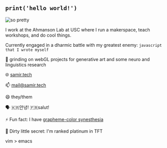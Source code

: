 ## `print('hello world!')`

![so pretty](/test2.gif)

I work at the Ahmanson Lab at USC where I run a makerspace, teach workshops, and do cool things.

Currently engaged in a dharmic battle with my greatest enemy: `javascript that I wrote myself`

🌱 grinding on webGL projects for generative art and some neuro and linguistics research

🌐 [samir.tech](http://samir.tech)

📫 mail@samir.tech

😄 they/them

🗣 🇰🇷안녕! 🇫🇷salut!

⚡ Fun fact: I have [grapheme-color synesthesia](https://en.wikipedia.org/wiki/Grapheme–color_synesthesia)

🤫 Dirty little secret: I'm ranked platinum in TFT 

vim > emacs
